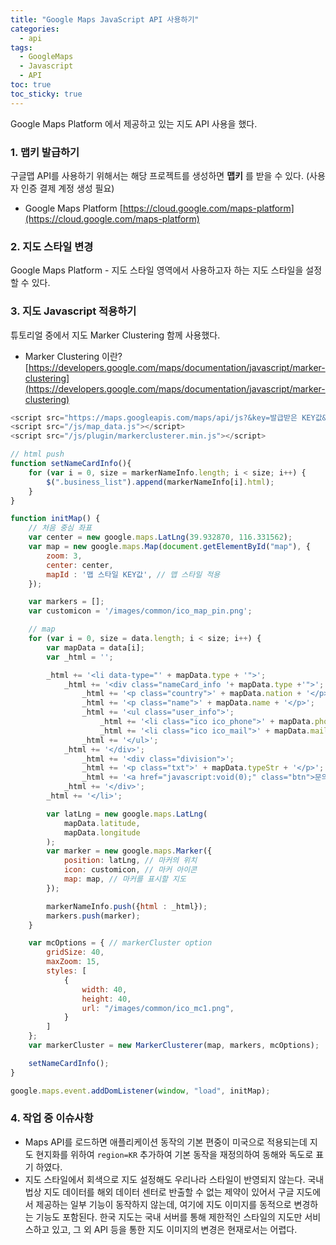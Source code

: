 ```yaml
---
title: "Google Maps JavaScript API 사용하기"
categories:
  - api
tags:
  - GoogleMaps
  - Javascript
  - API
toc: true
toc_sticky: true
---
```


Google Maps Platform 에서 제공하고 있는 지도 API 사용을 했다.


### 1. 맵키 발급하기
구글맵 API를 사용하기 위해서는 해당 프로젝트를 생성하면 **맵키** 를 받을 수 있다.
(사용자 인증 결제 계정 생성 필요)

- Google Maps Platform 
[https://cloud.google.com/maps-platform](https://cloud.google.com/maps-platform)


### 2. 지도 스타일 변경
Google Maps Platform - 지도 스타일 영역에서 사용하고자 하는 지도 스타일을 설정 할 수 있다.


### 3. 지도 Javascript 적용하기

튜토리얼 중에서 지도 Marker Clustering 함께 사용했다.


- Marker Clustering 이란? 
[https://developers.google.com/maps/documentation/javascript/marker-clustering](https://developers.google.com/maps/documentation/javascript/marker-clustering)


```javascript
<script src="https://maps.googleapis.com/maps/api/js?&key=발급받은 KEY값&sensor=false&region=KR"></script>
<script src="/js/map_data.js"></script>
<script src="/js/plugin/markerclusterer.min.js"></script>

// html push
function setNameCardInfo(){
    for (var i = 0, size = markerNameInfo.length; i < size; i++) {
        $(".business_list").append(markerNameInfo[i].html);
    }
}

function initMap() {
    // 처음 중심 좌표
    var center = new google.maps.LatLng(39.932870, 116.331562);
    var map = new google.maps.Map(document.getElementById("map"), {
        zoom: 3,
        center: center,
        mapId : '맵 스타일 KEY값', // 맵 스타일 적용
    });

    var markers = [];
    var customicon = '/images/common/ico_map_pin.png';

    // map
    for (var i = 0, size = data.length; i < size; i++) {
        var mapData = data[i];
        var _html = '';

        _html += '<li data-type="' + mapData.type + '">';
            _html += '<div class="nameCard_info '+ mapData.type +'">';
                _html += '<p class="country">' + mapData.nation + '</p>';
                _html += '<p class="name">' + mapData.name + '</p>';
                _html += '<ul class="user_info">';
                    _html += '<li class="ico ico_phone">' + mapData.phone + '</li>';
                    _html += '<li class="ico ico_mail">' + mapData.mail + '</li>';
                _html += '</ul>';
            _html += '</div>';
                _html += '<div class="division">';
                _html += '<p class="txt">' + mapData.typeStr + '</p>';
                _html += '<a href="javascript:void(0);" class="btn">문의</a>';
            _html += '</div>';
        _html += '</li>';

        var latLng = new google.maps.LatLng(
            mapData.latitude,
            mapData.longitude
        );
        var marker = new google.maps.Marker({
            position: latLng, // 마커의 위치
            icon: customicon, // 마커 아이콘
            map: map, // 마커를 표시할 지도
        });

        markerNameInfo.push({html : _html});
        markers.push(marker);
    }

    var mcOptions = { // markerCluster option
        gridSize: 40,
        maxZoom: 15,
        styles: [
            {
                width: 40,
                height: 40,
                url: "/images/common/ico_mc1.png",
            }
        ]
    };
    var markerCluster = new MarkerClusterer(map, markers, mcOptions);

    setNameCardInfo();
}

google.maps.event.addDomListener(window, "load", initMap);

```


### 4. 작업 중 이슈사항

- Maps API를 로드하면 애플리케이션 동작의 기본 편중이 미국으로 적용되는데 지도 현지화를 위하여 <code>region=KR</code> 추가하여 기본 동작을 재정의하여 동해와 독도로 표기 하였다.
- 지도 스타일에서 회색으로 지도 설정해도 우리나라 스타일이 반영되지 않는다. 
국내법상 지도 데이터를 해외 데이터 센터로 반출할 수 없는 제약이 있어서 구글 지도에서 제공하는 일부 기능이 동작하지 않는데, 여기에 지도 이미지를 동적으로 변경하는 기능도 포함된다.
한국 지도는 국내 서버를 통해 제한적인 스타일의 지도만 서비스하고 있고, 그 외 API 등을 통한 지도 이미지의 변경은 현재로서는 어렵다.  